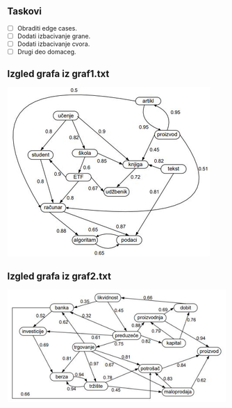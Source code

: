 ## Taskovi
- [ ] Obraditi edge cases.
- [ ] Dodati izbacivanje grane.
- [ ] Dodati izbacivanje cvora.
- [ ] Drugi deo domaceg.

## Izgled grafa iz graf1.txt
![Slika grafa](G1.JPG)

## Izgled grafa iz graf2.txt
![Slika grafa](G2.JPG)